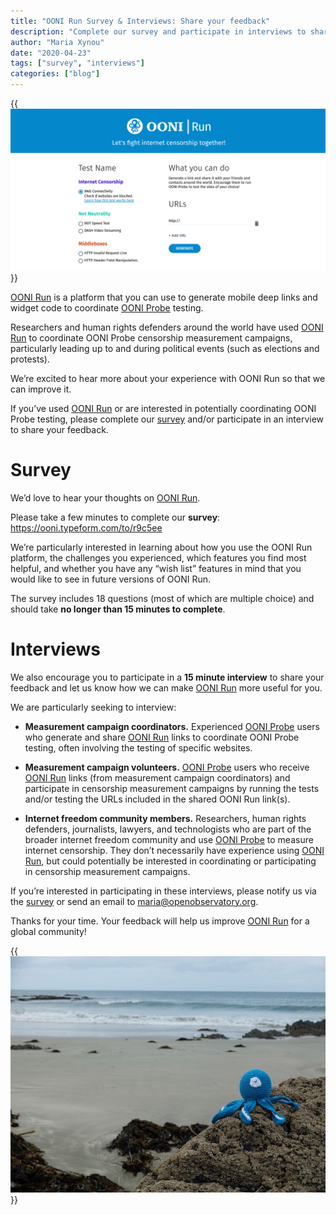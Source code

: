 ```yaml
---
title: "OONI Run Survey & Interviews: Share your feedback"
description: "Complete our survey and participate in interviews to share your feedback on OONI Run."
author: "Maria Xynou"
date: "2020-04-23"
tags: ["survey", "interviews"]
categories: ["blog"]
---
```


{{<img src="images/ooni-run.png" title="OONI Run" alt="OONI Run">}}

[OONI Run](https://ooni.org/post/ooni-run/) is a platform that you can
use to generate mobile deep links and widget code to coordinate [OONI Probe](https://ooni.org/install/) testing.

Researchers and human rights defenders around the world have used [OONI Run](https://run.ooni.io/) to coordinate OONI Probe censorship
measurement campaigns, particularly leading up to and during political
events (such as elections and protests).

We’re excited to hear more about your experience with OONI Run so that
we can improve it.

If you’ve used [OONI Run](https://run.ooni.io/) or are interested in
potentially coordinating OONI Probe testing, please complete our
[survey](https://ooni.typeform.com/to/r9c5ee) and/or participate in an
interview to share your feedback.

# Survey

We’d love to hear your thoughts on [OONI Run](https://run.ooni.io/).

Please take a few minutes to complete our **survey**: https://ooni.typeform.com/to/r9c5ee

We’re particularly interested in learning about how you use the OONI Run
platform, the challenges you experienced, which features you find most
helpful, and whether you have any “wish list” features in mind that you
would like to see in future versions of OONI Run.

The survey includes 18 questions (most of which are multiple choice) and
should take **no longer than 15 minutes to complete**.

# Interviews

We also encourage you to participate in a **15 minute interview** to
share your feedback and let us know how we can make [OONI Run](https://run.ooni.io/) more useful for you.

We are particularly seeking to interview:

* **Measurement campaign coordinators.** Experienced [OONI Probe](https://ooni.org/install/) users who generate and share
[OONI Run](https://run.ooni.io/) links to coordinate OONI Probe
testing, often involving the testing of specific websites.

* **Measurement campaign volunteers.** [OONI Probe](https://ooni.org/install/) users who receive [OONI Run](https://run.ooni.io/) links (from measurement campaign coordinators) and participate in censorship measurement campaigns
by running the tests and/or testing the URLs included in the
shared OONI Run link(s).

* **Internet freedom community members.** Researchers, human rights
defenders, journalists, lawyers, and technologists who are part of
the broader internet freedom community and use [OONI Probe](https://ooni.org/install/) to measure internet censorship.
They don’t necessarily have experience using [OONI Run](https://run.ooni.io/), but could potentially be interested
in coordinating or participating in censorship measurement campaigns.

If you’re interested in participating in these interviews, please notify
us via the [survey](https://ooni.typeform.com/to/r9c5ee) or send an
email to
[maria@openobservatory.org](mailto:maria@openobservatory.org).

Thanks for your time. Your feedback will help us improve [OONI Run](https://run.ooni.io/) for a global community!

{{<img src="images/ooni.jpeg" title="Quattro" alt="Quattro">}}
